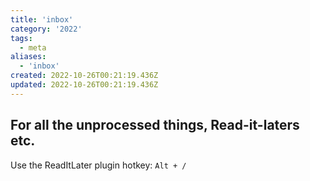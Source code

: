 ```yaml
---
title: 'inbox'
category: '2022'
tags:
  - meta
aliases:
  - 'inbox'
created: 2022-10-26T00:21:19.436Z
updated: 2022-10-26T00:21:19.436Z
---
```


## For all the unprocessed things, Read-it-laters etc. 

Use the ReadItLater plugin hotkey: `Alt + /`


